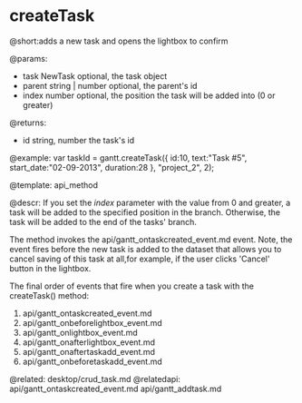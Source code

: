 createTask
=============
@short:adds a new task and opens the lightbox to confirm
	
@params:
* task			NewTask			optional, the task object
* parent		string | number			optional, the parent's id
* index			number			optional, the position the task will be added into (0 or greater)


@returns:
- id	string, number	the task's id	


@example:
var taskId = gantt.createTask({
    id:10,
    text:"Task #5",
    start_date:"02-09-2013",
    duration:28
}, "project_2", 2);

@template:	api_method

@descr:
If you set the *index* parameter with the value from 0 and greater, a task will be added to the specified position in the branch. 
Otherwise, the task will be added to the end of the tasks' branch.

The method invokes the api/gantt_ontaskcreated_event.md event. Note, the event fires before the new task is added to the dataset that allows you 
to cancel saving of this task at all,for example, if the user clicks 'Cancel' button in the lightbox.



The final order of events that fire when you create a task with the createTask() method:

1. api/gantt_ontaskcreated_event.md
2. api/gantt_onbeforelightbox_event.md
3. api/gantt_onlightbox_event.md
4. api/gantt_onafterlightbox_event.md
5. api/gantt_onaftertaskadd_event.md
6. api/gantt_onbeforetaskadd_event.md


@related:
	desktop/crud_task.md
@relatedapi:
	api/gantt_ontaskcreated_event.md
	api/gantt_addtask.md
